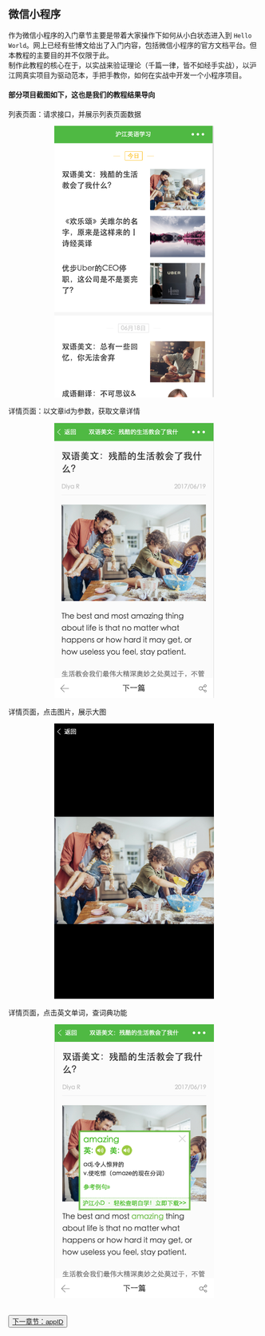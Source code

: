 ## 微信小程序
作为微信小程序的入门章节主要是带着大家操作下如何从小白状态进入到 `Hello World`。网上已经有些博文给出了入门内容，包括微信小程序的官方文档平台。但本教程的主要目的并不仅限于此。  
制作此教程的核心在于，以实战来验证理论（千篇一律，皆不如经手实战），以沪江网真实项目为驱动范本，手把手教你，如何在实战中开发一个小程序项目。

#### 部分项目截图如下，这也是我们的教程结果导向  

列表页面：请求接口，并展示列表页面数据
<div align="center">
  <img src="./images/list.png" width="320">
 </div>  

详情页面：以文章id为参数，获取文章详情 
<div align="center">
  <img src="./images/detail.png" width="320">
 </div>  

 详情页面，点击图片，展示大图
 <div align="center">
  <img src="./images/showimg.png" width="320">
 </div>
 
 详情页面，点击英文单词，查词典功能
 <div align="center">
  <img src="./images/dictionary.png" width="320">
 </div>

<br>

<button><a href="./ch1-2.md">下一章节：appID</a></button>
